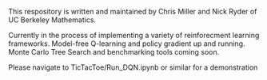 This respository is written and maintained by Chris Miller and Nick Ryder of UC Berkeley Mathematics.

Currently in the process of implementing a variety of reinforecment learning frameworks. Model-free Q-learning and policy gradient up and running. Monte Carlo Tree Search and benchmarking tools coming soon.

Please navigate to TicTacToe/Run_DQN.ipynb or similar for a demonstration
